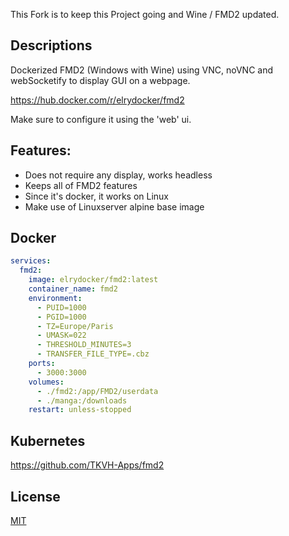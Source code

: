 This Fork is to keep this Project going and Wine / FMD2 updated.

## Descriptions

Dockerized FMD2 (Windows with Wine) using VNC, noVNC and webSocketify to display GUI on a webpage.

https://hub.docker.com/r/elrydocker/fmd2

Make sure to configure it using the 'web' ui.

## Features:
* Does not require any display, works headless
* Keeps all of FMD2 features
* Since it's docker, it works on Linux
* Make use of Linuxserver alpine base image

## Docker
```yaml
services:
  fmd2:
    image: elrydocker/fmd2:latest
    container_name: fmd2
    environment:
      - PUID=1000
      - PGID=1000
      - TZ=Europe/Paris
      - UMASK=022
      - THRESHOLD_MINUTES=3
      - TRANSFER_FILE_TYPE=.cbz
    ports:
      - 3000:3000
    volumes:
      - ./fmd2:/app/FMD2/userdata
      - ./manga:/downloads
    restart: unless-stopped
```

## Kubernetes

https://github.com/TKVH-Apps/fmd2

## License
[MIT](https://choosealicense.com/licenses/mit/)
